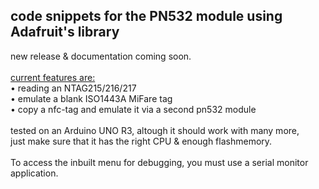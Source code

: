 ## code snippets for the PN532 module using Adafruit's library

new release & documentation coming soon.<br>
<br>
<ins>current features are: </ins> <br>
• reading an NTAG215/216/217<br>
• emulate a blank ISO1443A MiFare tag<br>
• copy a nfc-tag and emulate it via a second pn532 module<br>
<br>
tested on an Arduino UNO R3, altough it should work with many more,<br> just make sure that it has the right CPU & enough flashmemory.<br>  
To access the inbuilt menu for debugging, you must use a serial monitor application.
